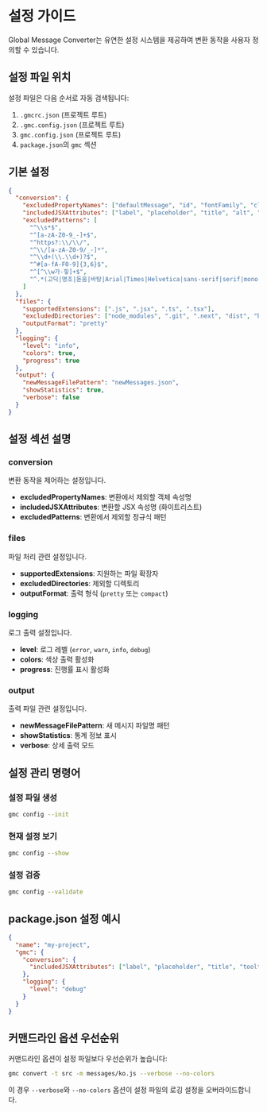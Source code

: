 # 설정 가이드

Global Message Converter는 유연한 설정 시스템을 제공하여 변환 동작을 사용자 정의할 수 있습니다.

## 설정 파일 위치

설정 파일은 다음 순서로 자동 검색됩니다:

1. `.gmcrc.json` (프로젝트 루트)
2. `.gmc.config.json` (프로젝트 루트)
3. `gmc.config.json` (프로젝트 루트)
4. `package.json`의 `gmc` 섹션

## 기본 설정

```json
{
  "conversion": {
    "excludedPropertyNames": ["defaultMessage", "id", "fontFamily", "className", "style"],
    "includedJSXAttributes": ["label", "placeholder", "title", "alt", "aria-label"],
    "excludedPatterns": [
      "^\\s*$",
      "^[a-zA-Z0-9_-]+$",
      "^https?:\\/\\/",
      "^\\/[a-zA-Z0-9/_-]*",
      "^\\d+(\\.\\d+)?$",
      "^#[a-fA-F0-9]{3,6}$",
      "^[^\\w가-힣]+$",
      "^.*(고딕|명조|돋움|바탕|Arial|Times|Helvetica|sans-serif|serif|monospace).*$"
    ]
  },
  "files": {
    "supportedExtensions": [".js", ".jsx", ".ts", ".tsx"],
    "excludedDirectories": ["node_modules", ".git", ".next", "dist", "build", "coverage", ".nyc_output"],
    "outputFormat": "pretty"
  },
  "logging": {
    "level": "info",
    "colors": true,
    "progress": true
  },
  "output": {
    "newMessageFilePattern": "newMessages.json",
    "showStatistics": true,
    "verbose": false
  }
}
```

## 설정 섹션 설명

### conversion
변환 동작을 제어하는 설정입니다.

- **excludedPropertyNames**: 변환에서 제외할 객체 속성명
- **includedJSXAttributes**: 변환할 JSX 속성명 (화이트리스트)
- **excludedPatterns**: 변환에서 제외할 정규식 패턴

### files
파일 처리 관련 설정입니다.

- **supportedExtensions**: 지원하는 파일 확장자
- **excludedDirectories**: 제외할 디렉토리
- **outputFormat**: 출력 형식 (`pretty` 또는 `compact`)

### logging
로그 출력 설정입니다.

- **level**: 로그 레벨 (`error`, `warn`, `info`, `debug`)
- **colors**: 색상 출력 활성화
- **progress**: 진행률 표시 활성화

### output
출력 파일 관련 설정입니다.

- **newMessageFilePattern**: 새 메시지 파일명 패턴
- **showStatistics**: 통계 정보 표시
- **verbose**: 상세 출력 모드

## 설정 관리 명령어

### 설정 파일 생성
```bash
gmc config --init
```

### 현재 설정 보기
```bash
gmc config --show
```

### 설정 검증
```bash
gmc config --validate
```

## package.json 설정 예시

```json
{
  "name": "my-project",
  "gmc": {
    "conversion": {
      "includedJSXAttributes": ["label", "placeholder", "title", "tooltip"]
    },
    "logging": {
      "level": "debug"
    }
  }
}
```

## 커맨드라인 옵션 우선순위

커맨드라인 옵션이 설정 파일보다 우선순위가 높습니다:

```bash
gmc convert -t src -m messages/ko.js --verbose --no-colors
```

이 경우 `--verbose`와 `--no-colors` 옵션이 설정 파일의 로깅 설정을 오버라이드합니다.
